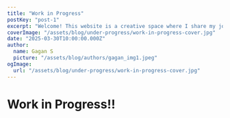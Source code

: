 ```yaml
---
title: "Work in Progress"
postKey: "post-1"
excerpt: "Welcome! This website is a creative space where I share my journey of learning, exploring new technologies, and documenting insights through blogs. Stay tuned for exciting updates!"
coverImage: "/assets/blog/under-progress/work-in-progress-cover.jpg"
date: "2025-03-30T10:00:00.000Z"
author:
  name: Gagan S
  picture: "/assets/blog/authors/gagan_img1.jpeg"
ogImage:
  url: "/assets/blog/under-progress/work-in-progress-cover.jpg"
---
```


# Work in Progress!!